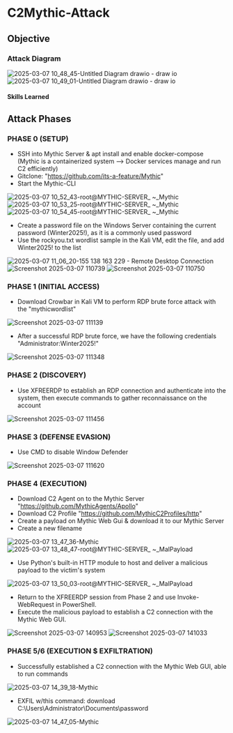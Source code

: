 # C2Mythic-Attack

## Objective


### Attack Diagram
![2025-03-07 10_48_45-Untitled Diagram drawio - draw io](https://github.com/user-attachments/assets/bb02f68d-69bf-49dc-89d6-c5045c9741ea)
![2025-03-07 10_49_01-Untitled Diagram drawio - draw io](https://github.com/user-attachments/assets/7f936758-e35f-4d7d-ad4e-ed35d2240456)

#### Skills Learned

## Attack Phases
### PHASE 0 (SETUP)
- SSH into Mythic Server & apt install and enable docker-compose (Mythic is a containerized system --> Docker services manage and run C2 efficiently)
- Gitclone: "https://github.com/its-a-feature/Mythic"
- Start the Mythic-CLI

![2025-03-07 10_52_43-root@MYTHIC-SERVER_ ~_Mythic](https://github.com/user-attachments/assets/85c4f311-5d57-4ecb-afa1-4734fc85a088)
![2025-03-07 10_53_25-root@MYTHIC-SERVER_ ~_Mythic](https://github.com/user-attachments/assets/77b6c085-d0bb-4d18-86c7-71b723650764)
![2025-03-07 10_54_45-root@MYTHIC-SERVER_ ~_Mythic](https://github.com/user-attachments/assets/eee37928-f1ff-4fa9-8431-8a95e17b5033)

- Create a password file on the Windows Server containing the current password (Winter2025!), as it is a commonly used password
- Use the rockyou.txt wordlist sample in the Kali VM, edit the file, and add Winter2025! to the list

![2025-03-07 11_06_20-155 138 163 229 - Remote Desktop Connection](https://github.com/user-attachments/assets/0705051a-aa61-4e4c-b1be-00abca56e28d)
![Screenshot 2025-03-07 110739](https://github.com/user-attachments/assets/837de843-3dbd-408e-aab0-434463d2085e)
![Screenshot 2025-03-07 110750](https://github.com/user-attachments/assets/a6aad53d-2e95-41c5-88c4-aa9e0828d05b)

### PHASE 1 (INITIAL ACCESS)
- Download Crowbar in Kali VM to perform RDP brute force attack with the "mythicwordlist"

![Screenshot 2025-03-07 111139](https://github.com/user-attachments/assets/669852a8-f441-4cd8-9490-f333ba501407)

- After a successful RDP brute force, we have the following credentials "Administrator:Winter2025!"

![Screenshot 2025-03-07 111348](https://github.com/user-attachments/assets/50d86c00-4d35-48e7-808a-bae0230b15e8)

### PHASE 2 (DISCOVERY)
- Use XFREERDP to establish an RDP connection and authenticate into the system, then execute commands to gather reconnaissance on the account

![Screenshot 2025-03-07 111456](https://github.com/user-attachments/assets/da307222-d32f-498a-9f6a-f726f6f76327)

### PHASE 3 (DEFENSE EVASION)
- Use CMD to disable Window Defender

![Screenshot 2025-03-07 111620](https://github.com/user-attachments/assets/14045543-9d03-4b68-8d9e-9a3728d862e0)

### PHASE 4 (EXECUTION)
- Download C2 Agent on to the Mythic Server "https://github.com/MythicAgents/Apollo"
- Download C2 Profile "https://github.com/MythicC2Profiles/http"
- Create a payload on Mythic Web Gui & download it to our Mythic Server
- Create a new filename

![2025-03-07 13_47_36-Mythic](https://github.com/user-attachments/assets/407932ec-7d5d-47b7-bc4a-70227fd1401e)
![2025-03-07 13_48_47-root@MYTHIC-SERVER_ ~_MalPayload](https://github.com/user-attachments/assets/357d1ac3-530d-40e1-ac9d-34159c09d706)

- Use Python's built-in HTTP module to host and deliver a malicious payload to the victim's system
  
![2025-03-07 13_50_03-root@MYTHIC-SERVER_ ~_MalPayload](https://github.com/user-attachments/assets/60a5a974-fd61-4a72-b355-841132fbcecc)

- Return to the XFREERDP session from Phase 2 and use Invoke-WebRequest in PowerShell.
- Execute the malicious payload to establish a C2 connection with the Mythic Web GUI.

![Screenshot 2025-03-07 140953](https://github.com/user-attachments/assets/e35e26bf-7c4e-4aa2-9c3d-b05c9e332749)
![Screenshot 2025-03-07 141033](https://github.com/user-attachments/assets/91493243-3ee4-4ead-a09f-2e3e851f7a01)

### PHASE 5/6 (EXECUTION $ EXFILTRATION)
- Successfully established a C2 connection with the Mythic Web GUI, able to run commands

![2025-03-07 14_39_18-Mythic](https://github.com/user-attachments/assets/42a483e8-7422-4e68-aa55-24401086ca8e)

- EXFIL w/this command: download C:\Users\Administrator\Documents\password

![2025-03-07 14_47_05-Mythic](https://github.com/user-attachments/assets/5f12955b-a6b9-4e7e-9cb8-670d78aa6a21)





























